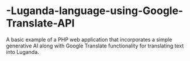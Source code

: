 # -Luganda-language-using-Google-Translate-API
A basic example of a PHP web application that incorporates a simple generative AI along with Google Translate functionality for translating text into Luganda.
